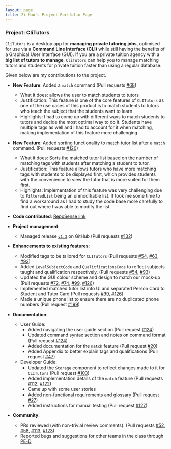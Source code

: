 ```yaml
---
layout: page
title: Zi Hao's Project Portfolio Page
---
```


### Project: CliTutors

`CliTutors` is a desktop app for **managing private tutoring jobs**, optimised for use via a **Command Line Interface (CLI)** while still having the benefits of a Graphical User Interface (GUI). If you are a private tuition agency with a **big list of tutors to manage**, `CliTutors` can help you to manage matching tutors and students for private tuition faster than using a regular database.

Given below are my contributions to the project.

* **New Feature**: Added a `match` command (Pull requests [\#68](https://github.com/AY2122S1-CS2103T-T17-2/tp/pull/68))
  * What it does: allows the user to match students to tutors
  * Justification: This feature is one of the core features of `CLITutors` as one of the use cases of this product is to match students to tutors who teach the subject that the students want to learn
  * Highlights: I had to come up with different ways to match students to tutors and decide the most optimal way to do it. Students have multiple tags as well and I had to account for it when matching, making implementation of this feature more challenging.

* **New Feature**: Added sorting functionality to match tutor list after a `match` command. (Pull requests [\#120](https://github.com/AY2122S1-CS2103T-T17-2/tp/pull/120))
  * What it does: Sorts the matched tutor list based on the number of matching tags with students after matching a student to tutor.
  * Justification: This feature allows tutors who have more matching tags with students to be displayed first, which provides students with the convenience to view the tutor that is more suited for them first.
  * Highlights: Implementation of this feature was very challenging due to `FilteredList` being an unmodifiable list. It took me some time to find a workaround as I had to study the code base more carefully to find out where I was able to modify the list.

* **Code contributed**: [RepoSense link](https://nus-cs2103-ay2122s1.github.io/tp-dashboard/?search=t17&sort=groupTitle&sortWithin=title&timeframe=commit&mergegroup=&groupSelect=groupByRepos&breakdown=true&checkedFileTypes=docs~functional-code~test-code~other&since=2021-09-17&tabOpen=true&tabType=authorship&tabAuthor=zihaooo9&tabRepo=AY2122S1-CS2103T-T17-2%2Ftp%5Bmaster%5D&authorshipIsMergeGroup=false&authorshipFileTypes=docs~functional-code~test-code&authorshipIsBinaryFileTypeChecked=false)

* **Project management**:
  * Managed release [`v1.3`](https://github.com/AY2122S1-CS2103T-T17-2/tp/pull/132) on GitHub (Pull requests [\#132](https://github.com/AY2122S1-CS2103T-T17-2/tp/pull/132))

* **Enhancements to existing features**:
  * Modified tags to be tailored for `CLITutors` (Pull requests [\#54](https://github.com/AY2122S1-CS2103T-T17-2/tp/pull/54),  [\#63](https://github.com/AY2122S1-CS2103T-T17-2/tp/pull/63), [\#93](https://github.com/AY2122S1-CS2103T-T17-2/tp/pull/93))
  * Added `LevelSubjectCode` and `QualitficationsCode` to reflect subjects taught and qualification respectively. (Pull requests [\#54](https://github.com/AY2122S1-CS2103T-T17-2/tp/pull/54), [\#93](https://github.com/AY2122S1-CS2103T-T17-2/tp/pull/93))
  * Updated the GUI colour scheme and design to match our mock-up (Pull requests [\#72](https://github.com/AY2122S1-CS2103T-T17-2/tp/pull/72), [\#74](https://github.com/AY2122S1-CS2103T-T17-2/tp/pull/74), [\#99](https://github.com/AY2122S1-CS2103T-T17-2/tp/pull/99), [\#126](https://github.com/AY2122S1-CS2103T-T17-2/tp/pull/126))
  * Implemented matched tutor list into UI and separated Person Card to Student and Tutor Card (Pull requests [\#99](https://github.com/AY2122S1-CS2103T-T17-2/tp/pull/99),  [\#126](https://github.com/AY2122S1-CS2103T-T17-2/tp/pull/126))
  * Made a unique phone list to ensure there are no duplicated phone numbers (Pull request [\#199](https://github.com/AY2122S1-CS2103T-T17-2/tp/pull/199))

* **Documentation**:
  * User Guide:
    * Added navigating the user guide section (Pull request [\#124](https://github.com/AY2122S1-CS2103T-T17-2/tp/pull/124))
    * Updated command syntax section and notes on command format (Pull request [\#124](https://github.com/AY2122S1-CS2103T-T17-2/tp/pull/124))
    * Added documentation for the `match` feature (Pull request [\#20](https://github.com/AY2122S1-CS2103T-T17-2/tp/pull/20))
    * Added Appendix to better explain tags and qualifications (Pull request [\#47]())
  * Developer Guide:
    * Updated the `Storage` component to reflect changes made to it for `CLITutors` (Pull request [\#103](https://github.com/AY2122S1-CS2103T-T17-2/tp/pull/103))
    * Added implementation details of the `match` feature (Pull requests [\#112](https://github.com/AY2122S1-CS2103T-T17-2/tp/pull/112), [\#122](https://github.com/AY2122S1-CS2103T-T17-2/tp/pull/122))
    * Came up with some user stories
    * Added non-functional requirements and glossary (Pull request [\#27](https://github.com/AY2122S1-CS2103T-T17-2/tp/pull/27))
    * Added instructions for manual testing (Pull request [\#127](https://github.com/AY2122S1-CS2103T-T17-2/tp/pull/127))

* **Community**:
  * PRs reviewed (with non-trivial review comments): (Pull requests [\#52](https://github.com/AY2122S1-CS2103T-T17-2/tp/pull/52), [\#58](https://github.com/AY2122S1-CS2103T-T17-2/tp/pull/58), [\#113](https://github.com/AY2122S1-CS2103T-T17-2/tp/pull/113), [\#123](https://github.com/AY2122S1-CS2103T-T17-2/tp/pull/123))
  * Reported bugs and suggestions for other teams in the class through [PE-D](https://github.com/zihaooo9/ped/issues)
